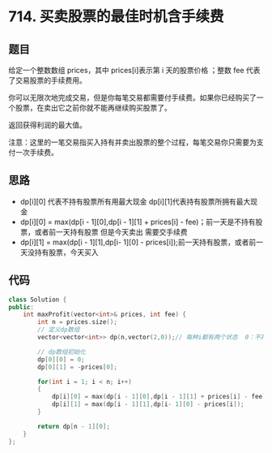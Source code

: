 # 714. 买卖股票的最佳时机含手续费

## 题目

给定一个整数数组 prices，其中 prices[i]表示第 i 天的股票价格 ；整数 fee 代表了交易股票的手续费用。

你可以无限次地完成交易，但是你每笔交易都需要付手续费。如果你已经购买了一个股票，在卖出它之前你就不能再继续购买股票了。

返回获得利润的最大值。

注意：这里的一笔交易指买入持有并卖出股票的整个过程，每笔交易你只需要为支付一次手续费。

## 思路

* dp[i][0] 代表不持有股票所有用最大现金  dp[i][1]代表持有股票所拥有最大现金
* dp[i][0] = max(dp[i - 1][0],dp[i - 1][1] + prices[i] - fee)；前一天是不持有股票，或者前一天持有股票 但是今天卖出 需要交手续费
* dp[i][1] = max(dp[i - 1][1],dp[i- 1][0] - prices[i]);前一天持有股票，或者前一天没持有股票，今天买入

## 代码

```cpp
class Solution {
public:
    int maxProfit(vector<int>& prices, int fee) {
        int n = prices.size();
        // 定义dp数组
        vector<vector<int>> dp(n,vector(2,0));// 每种i都有两个状态  0：不持有股票 1：持有股票

        // dp数组初始化
        dp[0][0] = 0;
        dp[0][1] = -prices[0];

        for(int i = 1; i < n; i++)
        {
            dp[i][0] = max(dp[i - 1][0],dp[i - 1][1] + prices[i] - fee);
            dp[i][1] = max(dp[i - 1][1],dp[i- 1][0] - prices[i]);
        }

        return dp[n - 1][0];
    }
};

```
